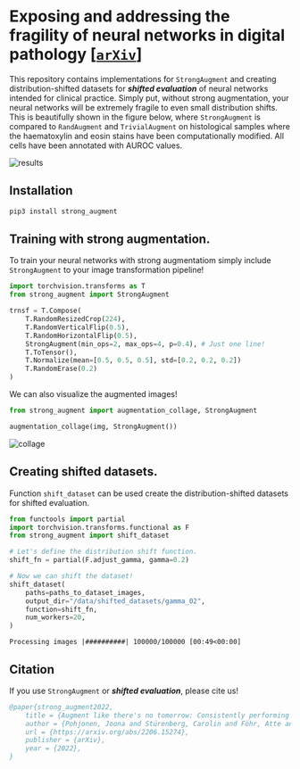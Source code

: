 # Exposing and addressing the fragility of neural networks in digital pathology [[`arXiv`]](https://arxiv.org/abs/2206.15274)

This repository contains implementations for `StrongAugment` and creating distribution-shifted datasets for **_shifted evaluation_** of neural networks intended for clinical practice. Simply put, without strong augmentation, your neural networks will be extremely fragile to even small distribution shifts. This is beautifully shown in the figure below, where `StrongAugment` is compared to `RandAugment` and `TrivialAugment` on histological samples where the haematoxylin and eosin stains have been computationally modified. All cells have been annotated with AUROC values.

![results](images/results.png)

## Installation

```bash
pip3 install strong_augment
```

## Training with strong augmentation.

To train your neural networks with strong augmentatiom simply include `StrongAugment` to your image transformation pipeline!

```python
import torchvision.transforms as T
from strong_augment import StrongAugment

trnsf = T.Compose(
    T.RandomResizedCrop(224),
    T.RandomVerticalFlip(0.5),
    T.RandomHorizontalFlip(0.5),
    StrongAugment(min_ops=2, max_ops=4, p=0.4), # Just one line!
    T.ToTensor(),
    T.Normalize(mean=[0.5, 0.5, 0.5], std=[0.2, 0.2, 0.2])
    T.RandomErase(0.2)
)
```

We can also visualize the augmented images!

```python
from strong_augment import augmentation_collage, StrongAugment

augmentation_collage(img, StrongAugment())
```
![collage](images/collage.png)

## Creating shifted datasets.

Function `shift_dataset` can be used create the distribution-shifted datasets for shifted evaluation.

```python
from functools import partial
import torchvision.transforms.functional as F
from strong_augment import shift_dataset

# Let's define the distribution shift function.
shift_fn = partial(F.adjust_gamma, gamma=0.2)

# Now we can shift the dataset!
shift_dataset(
    paths=paths_to_dataset_images,
    output_dir="/data/shifted_datasets/gamma_02",
    function=shift_fn,
    num_workers=20,
)
```

    Processing images |##########| 100000/100000 [00:49<00:00]

## Citation

If you use `StrongAugment` or **_shifted evaluation_**, please cite us!

```bibtex
@paper{strong_augment2022,
    title = {Augment like there's no tomorrow: Consistently performing neural networks for medical imaging},
    author = {Pohjonen, Joona and Stürenberg, Carolin and Föhr, Atte and Randen-Brady, Reija and Luomala, Lassi and Lohi, Jouni and Pitkänen, Esa and Rannikko, Antti and Mirtti, Tuomas},
    url = {https://arxiv.org/abs/2206.15274},
    publisher = {arXiv},
    year = {2022},
}
```
